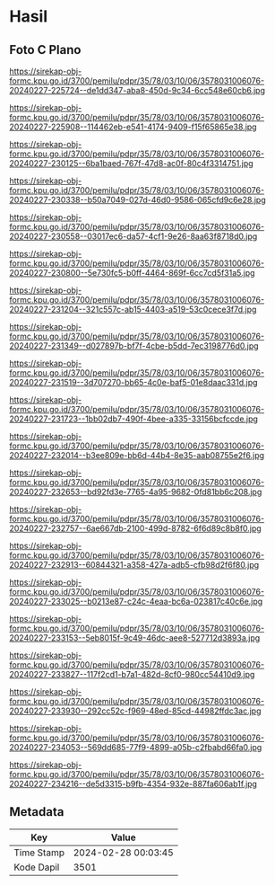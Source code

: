 # Hasil

## Foto C Plano

https://sirekap-obj-formc.kpu.go.id/3700/pemilu/pdpr/35/78/03/10/06/3578031006076-20240227-225724--de1dd347-aba8-450d-9c34-6cc548e60cb6.jpg

https://sirekap-obj-formc.kpu.go.id/3700/pemilu/pdpr/35/78/03/10/06/3578031006076-20240227-225908--114462eb-e541-4174-9409-f15f65865e38.jpg

https://sirekap-obj-formc.kpu.go.id/3700/pemilu/pdpr/35/78/03/10/06/3578031006076-20240227-230125--6ba1baed-767f-47d8-ac0f-80c4f3314751.jpg

https://sirekap-obj-formc.kpu.go.id/3700/pemilu/pdpr/35/78/03/10/06/3578031006076-20240227-230338--b50a7049-027d-46d0-9586-065cfd9c6e28.jpg

https://sirekap-obj-formc.kpu.go.id/3700/pemilu/pdpr/35/78/03/10/06/3578031006076-20240227-230558--03017ec6-da57-4cf1-9e26-8aa63f8718d0.jpg

https://sirekap-obj-formc.kpu.go.id/3700/pemilu/pdpr/35/78/03/10/06/3578031006076-20240227-230800--5e730fc5-b0ff-4464-869f-6cc7cd5f31a5.jpg

https://sirekap-obj-formc.kpu.go.id/3700/pemilu/pdpr/35/78/03/10/06/3578031006076-20240227-231204--321c557c-ab15-4403-a519-53c0cece3f7d.jpg

https://sirekap-obj-formc.kpu.go.id/3700/pemilu/pdpr/35/78/03/10/06/3578031006076-20240227-231349--d027897b-bf7f-4cbe-b5dd-7ec3198776d0.jpg

https://sirekap-obj-formc.kpu.go.id/3700/pemilu/pdpr/35/78/03/10/06/3578031006076-20240227-231519--3d707270-bb65-4c0e-baf5-01e8daac331d.jpg

https://sirekap-obj-formc.kpu.go.id/3700/pemilu/pdpr/35/78/03/10/06/3578031006076-20240227-231723--1bb02db7-490f-4bee-a335-33156bcfccde.jpg

https://sirekap-obj-formc.kpu.go.id/3700/pemilu/pdpr/35/78/03/10/06/3578031006076-20240227-232014--b3ee809e-bb6d-44b4-8e35-aab08755e2f6.jpg

https://sirekap-obj-formc.kpu.go.id/3700/pemilu/pdpr/35/78/03/10/06/3578031006076-20240227-232653--bd92fd3e-7765-4a95-9682-0fd81bb6c208.jpg

https://sirekap-obj-formc.kpu.go.id/3700/pemilu/pdpr/35/78/03/10/06/3578031006076-20240227-232757--6ae667db-2100-499d-8782-6f6d89c8b8f0.jpg

https://sirekap-obj-formc.kpu.go.id/3700/pemilu/pdpr/35/78/03/10/06/3578031006076-20240227-232913--60844321-a358-427a-adb5-cfb98d2f6f80.jpg

https://sirekap-obj-formc.kpu.go.id/3700/pemilu/pdpr/35/78/03/10/06/3578031006076-20240227-233025--b0213e87-c24c-4eaa-bc6a-023817c40c6e.jpg

https://sirekap-obj-formc.kpu.go.id/3700/pemilu/pdpr/35/78/03/10/06/3578031006076-20240227-233153--5eb8015f-9c49-46dc-aee8-527712d3893a.jpg

https://sirekap-obj-formc.kpu.go.id/3700/pemilu/pdpr/35/78/03/10/06/3578031006076-20240227-233827--117f2cd1-b7a1-482d-8cf0-980cc54410d9.jpg

https://sirekap-obj-formc.kpu.go.id/3700/pemilu/pdpr/35/78/03/10/06/3578031006076-20240227-233930--292cc52c-f969-48ed-85cd-44982ffdc3ac.jpg

https://sirekap-obj-formc.kpu.go.id/3700/pemilu/pdpr/35/78/03/10/06/3578031006076-20240227-234053--569dd685-77f9-4899-a05b-c2fbabd66fa0.jpg

https://sirekap-obj-formc.kpu.go.id/3700/pemilu/pdpr/35/78/03/10/06/3578031006076-20240227-234216--de5d3315-b9fb-4354-932e-887fa606ab1f.jpg


## Metadata

| Key        | Value               |
| ---------- | ------------------- |
| Time Stamp | 2024-02-28 00:03:45 |
| Kode Dapil | 3501                |



